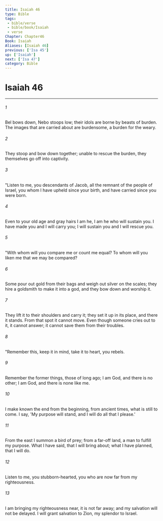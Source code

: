 ```yaml
---
title: Isaiah 46
type: Bible
tags:
 - bible/verse
 - bible/book/Isaiah
 - verse
Chapter: Chapter46
Book: Isaiah
Aliases: [Isaiah 46]
previous: ['Isa 45']
up: ['Isaiah']
next: ['Isa 47']
category: Bible
---
```

# Isaiah 46

***


###### 1 
Bel bows down, Nebo stoops low; their idols are borne by beasts of burden. The images that are carried about are burdensome, a burden for the weary. 

###### 2 
They stoop and bow down together; unable to rescue the burden, they themselves go off into captivity. 

###### 3 
"Listen to me, you descendants of Jacob, all the remnant of the people of Israel, you whom I have upheld since your birth, and have carried since you were born. 

###### 4 
Even to your old age and gray hairs I am he, I am he who will sustain you. I have made you and I will carry you; I will sustain you and I will rescue you. 

###### 5 
"With whom will you compare me or count me equal? To whom will you liken me that we may be compared? 

###### 6 
Some pour out gold from their bags and weigh out silver on the scales; they hire a goldsmith to make it into a god, and they bow down and worship it. 

###### 7 
They lift it to their shoulders and carry it; they set it up in its place, and there it stands. From that spot it cannot move. Even though someone cries out to it, it cannot answer; it cannot save them from their troubles. 

###### 8 
"Remember this, keep it in mind, take it to heart, you rebels. 

###### 9 
Remember the former things, those of long ago; I am God, and there is no other; I am God, and there is none like me. 

###### 10 
I make known the end from the beginning, from ancient times, what is still to come. I say, 'My purpose will stand, and I will do all that I please.' 

###### 11 
From the east I summon a bird of prey; from a far-off land, a man to fulfill my purpose. What I have said, that I will bring about; what I have planned, that I will do. 

###### 12 
Listen to me, you stubborn-hearted, you who are now far from my righteousness. 

###### 13 
I am bringing my righteousness near, it is not far away; and my salvation will not be delayed. I will grant salvation to Zion, my splendor to Israel. 
